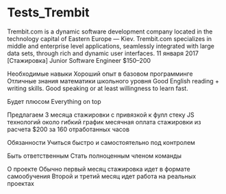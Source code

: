 # Tests_Trembit

Trembit.com is a dynamic software development company located in the technology capital of Eastern Europe — Kiev. Trembit.com specializes in middle and enterprise level applications, seamlessly integrated with large data sets, through rich and dynamic user interfaces.
11 января 2017
[Стажировка] Junior Software Engineer
$150–200

Необходимые навыки
Хороший опыт в базовом программинге
Отличные знания математики школьного уровня
Good English reading + writing skills. Good speaking or at least willingness to learn fast.

Будет плюсом
Everything on top

Предлагаем
3 месяца стажировки с привязкой к фулл стеку JS технологий
около гибкий график
месячная оплата стажировки из расчета $200 за 160 отработанных часов

Обязанности
Учиться быстро и самостоятельно под контролем

Быть ответственным
Стать полноценным членом команды

О проекте
Обычно первый месяц стажировка идет в формате самообучения
Второй и третий месяц идет работа на реальных проектах
